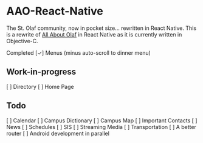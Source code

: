# AAO-React-Native
The St. Olaf community, now in pocket size... rewritten in React Native.  This is a rewrite of [All About Olaf](http://drewvolz.com/all-about-olaf/) in React Native as it is currently written in Objective-C.

Completed
[✓] Menus (minus auto-scroll to dinner menu)

## Work-in-progress
[ ] Directory
[ ] Home Page

## Todo
[ ] Calendar
[ ] Campus Dictionary
[ ] Campus Map
[ ] Important Contacts
[ ] News
[ ] Schedules
[ ] SIS
[ ] Streaming Media
[ ] Transportation
[ ] A better router
[ ] Android development in parallel
